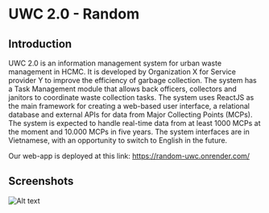 # UWC 2.0 - Random
## Introduction
UWC 2.0 is an information management system for urban waste management in HCMC. It is developed by Organization X for Service provider Y to improve the efficiency of garbage collection. The system has a Task Management module that allows back officers, collectors and janitors to coordinate waste collection tasks. The system uses ReactJS as the main framework for creating a web-based user interface, a relational database and external APIs for data from Major Collecting Points (MCPs). The system is expected to handle real-time data from at least 1000 MCPs at the moment and 10.000 MCPs in five years. The system interfaces are in Vietnamese, with an opportunity to switch to English in the future.

Our web-app is deployed at this link: https://random-uwc.onrender.com/

## Screenshots
![Alt text](https://github.com/minhducquach/UWC-2.0/blob/main/Documentations/UI%20Design/overview1.png)
